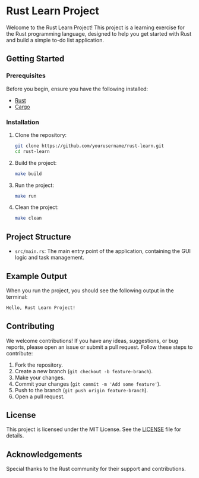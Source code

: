 # Rust Learn Project

Welcome to the Rust Learn Project! This project is a learning exercise for the Rust programming language, designed to help you get started with Rust and build a simple to-do list application.

## Getting Started

### Prerequisites

Before you begin, ensure you have the following installed:

- [Rust](https://www.rust-lang.org/tools/install)
- [Cargo](https://doc.rust-lang.org/cargo/getting-started/installation.html)

### Installation

1. Clone the repository:

    ```sh
    git clone https://github.com/yourusername/rust-learn.git
    cd rust-learn
    ```

2. Build the project:

    ```sh
    make build
    ```

3. Run the project:

    ```sh
    make run
    ```

4. Clean the project:

    ```sh
    make clean
    ```

## Project Structure

- `src/main.rs`: The main entry point of the application, containing the GUI logic and task management.

## Example Output

When you run the project, you should see the following output in the terminal:

```sh
Hello, Rust Learn Project!
```

## Contributing

We welcome contributions! If you have any ideas, suggestions, or bug reports, please open an issue or submit a pull request. Follow these steps to contribute:

1. Fork the repository.
2. Create a new branch (`git checkout -b feature-branch`).
3. Make your changes.
4. Commit your changes (`git commit -m 'Add some feature'`).
5. Push to the branch (`git push origin feature-branch`).
6. Open a pull request.

## License

This project is licensed under the MIT License. See the [LICENSE](LICENSE) file for details.

## Acknowledgements

Special thanks to the Rust community for their support and contributions.

